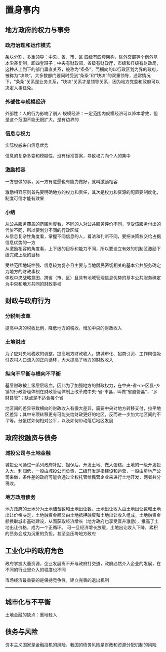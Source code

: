 # 置身事内

## 地方政府的权力与事务
### 政府治理和运作模式

条块分割，多重领导：中央、省、市、区 四级有四套架构，除外交部等个例外基本沿袭复制，即四套班子；中央有财政部，省级有财政厅，市级和县级有财政局，这种从上到下的部门垂直关系，被称为“条条”，而横向的以行政区划为界的政府，被称为“块块”。大多数部门要同时受到“条条”和“块块”的双重领导，通常情况下，“条条”关系是业务关系，“块块”关系才是领导关系，因为地方党委和政府可以决定人事任免。

### 外部性与规模经济

外部性：人的行为影响了别人
规模经济：一定范围内规模经济可以降本增效，但是这个范围不能无限扩大，是有边界的

### 信息与权力

实际权威来自信息优势

信息的复杂多变和模糊性，没有标准答案，导致权力向个人的集中

### 激励相容

一方想做的事，另一方有意愿也有能力做好，就叫激励相容

激励相容原则首先要明确地方的权力和责任，其次是权力和资源的配置要制度化，制度可信才能有效果

### 小结

从公共服务覆盖的范围角度看，不同的人对公共服务评价不同，享受该服务付出的代价不同，所以要划分不同的行政区域  
从信息复杂性角度看，掌握不同信息的人，看法和判断不同，要把决策权交给占据信息优势的一方  
从激励相容的角度看，上下级的目标和能力不同，所以要设立有效的机制区激励下级完成上级的目标  

受益范围地域性强、信息较为复杂且主要与当地居民密切相关的基本公共服务确定为地方的财政事权  
体现中央战略意图、跨省（市、区）且具有地域管理信息优势的基本公共服务确定为中央和地方共同的财政事权

## 财政与政府行为
### 分税制改革

提高中央的税收比例，降低地方的税收，增加中央的财政收入

### 土地财政

为了应对央地税收的调整，提高地方财政收入，搞城市化、招商引资、工作岗位吸引农村人口流入的正向循环，大大提高了地方的财政收入

### 纵向不平衡与横向不平衡

基层财政被上级层层吸血，因此为了加强地方的财政权力，在中央-省-市-区县-乡镇的行政管理体制在财政管理体制上改革成中央-省-市县，叫做“省直管县”，“乡财县管”；缺点是不适合每个省

地区间的差异导致横向的财政收入有很大差异，需要中央对地方转移支付，拉平地区差异；其中专项转移更有可能交给财政更好的地区，反而进一步加大地区间的不平等。分蛋糕如何相对公平，以及如何带动落后地区发展

## 政府投融资与债务

### 城投公司与土地金融

城投公司通过一系列政府补贴、担保后，开发土地、做大蛋糕。土地的一级开发投入大、利润低，一般由城投公司负责，二级开发是指建设和运营，一般由房地产公司来做，条件差的政府可能会通过全权托管给民营企业来进行土地开发，两者共分税收。

### 地方政府债务

地方政府的土地分为土地储备数和土地出让数，土地出让收入由土地出让数和土地出让价格决定，土地融资金额又由土地抵押融资和土地出让收入组成，土地融资金额换取城市基础建设，从而获取经济增长（地方政府也享受晋升激励），推高了土地出让价格，成为一个正循环。
可一旦经济增长放缓，土地出让收入下降，累积的债务会成为沉重的负担，甚至会压垮地方政府

## 工业化中的政府角色

政府掌握大量资源，企业发展离不开与政府打交道，政府必然介入企业的发展，在不同的行业里介入的程度也不同

市场经济最重要的是保持竞争性，建立完善的退出机制

-----

## 城市化与不平衡

土地金融的缺点：重地轻人

## 债务与风险

资本主义国家是金融投机的风险，我国的债务风险是财政和资源分配机制的风险
